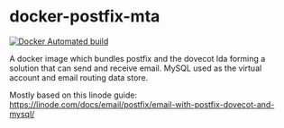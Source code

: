 # docker-postfix-mta

[![Docker Automated build](https://img.shields.io/docker/automated/jlyheden/postfix-mta.svg)](https://hub.docker.com/r/jlyheden/postfix-mta/builds/)

A docker image which bundles postfix and the dovecot lda forming a solution that can send and receive email.
MySQL used as the virtual account and email routing data store.

Mostly based on this linode guide: https://linode.com/docs/email/postfix/email-with-postfix-dovecot-and-mysql/
